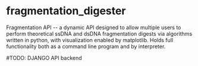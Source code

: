 # fragmentation_digester
Fragmentation API -- a dynamic API designed to allow multiple users to perform theoretical ssDNA and dsDNA fragmentation digests via algorithms written in python, with visualization enabled by matplotlib. Holds full functionality both as a command line program and by interpreter. 

#TODO: DJANGO API backend
